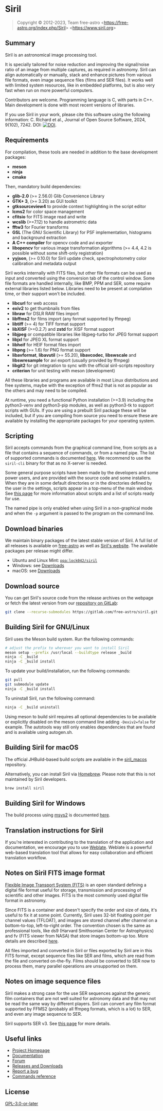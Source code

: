 # Siril

> Copyright &copy; 2012-2023, Team free-astro
> <<https://free-astro.org/index.php/Siril>>
> <<https://www.siril.org>>

## Summary

Siril is an astronomical image processing tool.

It is specially tailored for noise reduction and improving the signal/noise
ratio of an image from multiple captures, as required in astronomy.
Siril can align automatically or manually, stack and enhance pictures from various file formats,
even image sequence files (films and SER files).
It works well with limited system resources, like in embedded platforms, but is
also very fast when run on more powerful computers.

Contributors are welcome. Programming language is C, with parts in C++.
Main development is done with most recent versions of libraries.

If you use Siril in your work, please cite this software using the following information:
C. Richard et al., Journal of Open Source Software, 2024, 9(102), 7242. DOI:
[![DOI](https://joss.theoj.org/papers/10.21105/joss.07242/status.svg)](https://doi.org/10.21105/joss.07242).

## Requirements

For compilation, these tools are needed in addition to the base development packages:
- **meson**
- **ninja**
- **cmake**

Then, mandatory build dependencies:
- **glib-2.0** (>= 2.56.0) Glib Convenience Library
- **GTK+ 3**, (>= 3.20) as GUI toolkit
- **gtksourceview4** to provide context highlighting in the script editor
- **lcms2** for color space management
- **cfitsio** for FITS image read and write
- **wcslib** (>=7.12) to handle astrometric data
- **fftw3** for Fourier transforms
- **GSL** (The GNU Scientific Library) for PSF implementation, histograms and
background extraction
- **A C++ compiler** for opencv code and avi exporter
- **libopencv** for various image transformation algorithms (>= 4.4, 4.2 is
possible without some shift-only registration)
- **yyjson**, (>= 0.10.0) for Siril update check, spectrophotometry
color calibration and metadata output

Siril works internally with FITS files, but other file formats can be used as
input and converted using the conversion tab of the control window. Some file
formats are handled internally, like BMP, PPM and SER, some require external
libraries listed below. Libraries need to be present at compilation time, or
their support won't be included.

- **libcurl** for web access
- **exiv2** to get thumbnails from files
- **libraw** for DSLR RAW files import
- **libffms2** for films import (any format supported by ffmpeg)
- **libtiff** (>= 4) for TIFF format support
- **libXISF** (>=0.2.7) and **zstd** for XISF format support
- **libjpeg** or compatible libraries like libjpeg-turbo for JPEG format support
- **libjxl** for JPEG XL format support
- **libheif** for HEIF format files import
- **libpng** (>= 1.6) for PNG format support
- **libavformat**, **libavutil** (>= 55.20), **libavcodec**, **libswscale** and **libswresample** for avi export (usually provided by ffmpeg)
- **libgit2** for git integration to sync with the official siril-scripts repository
- **criterion** for unit testing with meson (development)

All these libraries and programs are available in most Linux distributions and
free systems, maybe with the exception of ffms2 that is not as popular as the
others and may need to be compiled.

At runtime, you need a functional Python installation (>=3.9) including the
python3-venv and python3-pip modules, as well as python3-tk to support scripts with
GUIs. If you are using a prebuilt Siril package these will be included, but if you
are compiling from source you need to ensure these are available by installing the
appropriate packages for your operating system.

## Scripting

Siril accepts commands from the graphical command line, from scripts as a file
that contains a sequence of commands, or from a named pipe. The list of
supported commands is documented
[here](https://free-astro.org/index.php?title=Siril:Commands). We recommend to use
the `siril-cli` binary for that as no X-server is needed.

Some general purpose scripts have been made by the developers and some power
users, and are provided with the source code and some installers. When they are
in some default directories or in the directories defined by the user in the
settings, scripts appear in a top-menu of the main window. See [this
page](https://free-astro.org/index.php?title=Siril:scripts) for more
information about scripts and a list of scripts ready for use.

The named pipe is only enabled when using Siril in a non-graphical mode and when
the `-p` argument is passed to the program on the command line.

## Download binaries

We maintain binary packages of the latest stable version of Siril. A full list
of all releases is available on
[free-astro](https://free-astro.org/index.php?title=Siril:releases) as well as
[Siril's website](https://siril.org/download/). The available packages per
relesae might differ.

- Ubuntu and Linux Mint: [`ppa:lock042/siril`](https://launchpad.net/~lock042/+archive/ubuntu/siril)
- Windows: see [Downloads](https://siril.org/download/)
- macOS: see [Downloads](https://siril.org/download/)

## Download source

You can get Siril's source code from the release archives on the webpage or
fetch the latest version from our [repository on
GitLab](https://gitlab.com/free-astro/siril):

```bash
git clone --recurse-submodules https://gitlab.com/free-astro/siril.git
```

## Building Siril for GNU/Linux

Siril uses the Meson build system. Run the following commands:

```bash
# adjust the prefix to wherever you want to install Siril
meson setup --prefix /usr/local --buildtype release _build
ninja -C _build
ninja -C _build install
```

To update your build/installation, run the following commands:

```bash
git pull
git submodule update
ninja -C _build install
```

To uninstall Siril, run the following command:

```bash
ninja -C _build uninstall
```

Using meson to build siril requires all optional dependencies to be available or explicitly
disabled on the meson command line adding `-Dexiv2=false` for example. The autotools way
still only enables dependencies that are found and is available using autogen.sh.

## Building Siril for macOS

The official JHBuild-based build scripts are available in the
[siril_macos](https://gitlab.com/free-astro/siril_macos) repository.

Alternatively, you can install Siril via [Homebrew](https://brew.sh). Please
note that this is not maintained by Siril developers.

```bash
brew install siril
```

## Building Siril for Windows

The build process using [msys2](https://www.msys2.org) is documented
[here](https://free-astro.org/index.php?title=Siril:install#Building_on_Windows_with_msys2).

## Translation instructions for Siril

If you're interested in contributing to the translation of the application and documentation,
we encourage you to use [Weblate](https://weblate.siril.org/projects/siril/). Weblate is a
powerful web-based translation tool that allows for easy collaboration and efficient
translation workflow.

## Notes on Siril FITS image format

[Flexible Image Transport System (FITS)](https://en.wikipedia.org/wiki/FITS) is an open
standard defining a digital file format useful for storage, transmission and processing
of scientific and other images.
FITS is the most commonly used digital file format in astronomy.

Since FITS is a container and doesn't specify the order and size of data, it's
useful to fix it at some point. Currently, Siril uses 32-bit floating point per
channel values (TFLOAT), and images are stored channel after channel on a
bottom-to-top, left-to-right order. The convention chosen is the same as professional
tools, like ds9 (Harvard Smithsonian Center for Astrophysics) and fv
(FITS viewer from NASA) that store images bottom-up too. More details are
described [here](https://free-astro.org/index.php?title=Siril:FITS_orientation).

All files imported and converted in Siril or files exported by Siril are in this
FITS format, except sequence files like SER and films, which are read from the
file and converted on-the-fly. Films should be converted to SER now to process
them, many parallel operations are unsupported on them.

## Notes on image sequence files

Siril makes a strong case for the use SER sequences against the generic film
containers that are not well suited for astronomy data and that may not be read
the same way by different players. Siril can convert any film format supported
by FFMS2 (probably all ffmpeg formats, which is a lot) to SER, and even any
image sequence to SER.

Siril supports SER v3. See [this page](https://free-astro.org/index.php/SER) for more details.

## Useful links

- [Project Homepage](https://www.siril.org)
- [Documentation](https://siril.rtfd.io)
- [Forum](https://discuss.pixls.us/siril)
- [Releases and Downloads](https://free-astro.org/index.php?title=Siril:releases)
- [Report a bug](https://gitlab.com/free-astro/siril/issues)
- [Commands reference](https://siril.readthedocs.io/en/latest/genindex.html)

## License

[GPL-3.0-or-later](LICENSE.md)
